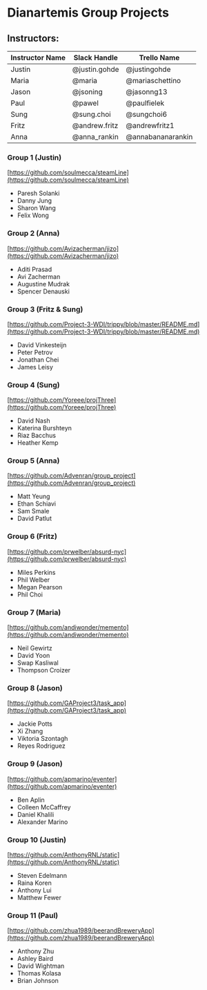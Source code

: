 # Dianartemis Group Projects

## Instructors:

| Instructor Name | Slack Handle | Trello Name |
| --------------- | ------------ | ----------- |
| Justin | @justin.gohde | @justingohde |
| Maria | @maria | @mariaschettino |
| Jason | @jsoning | @jasonng13 |
| Paul | @pawel | @paulfielek |
| Sung | @sung.choi | @sungchoi6 |
| Fritz | @andrew.fritz | @andrewfritz1 |
| Anna | @anna_rankin | @annabananarankin |

### Group 1 (Justin)
[https://github.com/soulmecca/steamLine](https://github.com/soulmecca/steamLine)

- Paresh Solanki
- Danny Jung
- Sharon Wang
- Felix Wong

### Group 2 (Anna)
[https://github.com/Avizacherman/jizo](https://github.com/Avizacherman/jizo)

- Aditi Prasad
- Avi Zacherman
- Augustine Mudrak
- Spencer Denauski

### Group 3 (Fritz & Sung)
[https://github.com/Project-3-WDI/trippy/blob/master/README.md](https://github.com/Project-3-WDI/trippy/blob/master/README.md)

- David Vinkesteijn
- Peter Petrov
- Jonathan Chei
- James Leisy

### Group 4 (Sung)
[https://github.com/Yoreee/projThree](https://github.com/Yoreee/projThree)

- David Nash
- Katerina Burshteyn
- Riaz Bacchus
- Heather Kemp

### Group 5 (Anna)
[https://github.com/Advenran/group_project](https://github.com/Advenran/group_project)

- Matt Yeung
- Ethan Schiavi
- Sam Smale
- David Patlut

### Group 6 (Fritz)
[https://github.com/prwelber/absurd-nyc](https://github.com/prwelber/absurd-nyc)

- Miles Perkins
- Phil Welber
- Megan Pearson
- Phil Choi

### Group 7 (Maria)
[https://github.com/andiwonder/memento](https://github.com/andiwonder/memento)

- Neil Gewirtz
- David Yoon
- Swap Kasliwal
- Thompson Croizer

### Group 8 (Jason)
[https://github.com/GAProject3/task_app](https://github.com/GAProject3/task_app)

- Jackie Potts
- Xi Zhang
- Viktoria Szontagh
- Reyes Rodriguez

### Group 9 (Jason)
[https://github.com/apmarino/eventer](https://github.com/apmarino/eventer)

- Ben Aplin
- Colleen McCaffrey
- Daniel Khalili
- Alexander Marino

### Group 10 (Justin)
[https://github.com/AnthonyRNL/static](https://github.com/AnthonyRNL/static)

- Steven Edelmann
- Raina Koren
- Anthony Lui
- Matthew Fewer

### Group 11 (Paul)
[https://github.com/zhua1989/beerandBreweryApp](https://github.com/zhua1989/beerandBreweryApp)

- Anthony Zhu
- Ashley Baird
- David Wightman
- Thomas Kolasa
- Brian Johnson
